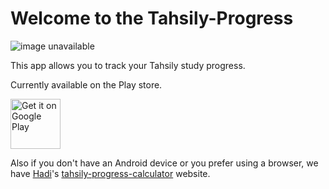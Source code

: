 # Welcome to the Tahsily-Progress

![image unavailable](https://play-lh.googleusercontent.com/qAS6hJnIrRGZJrRX0iDyreMxxRVem0gbid5aY-SXfRI4Q-bC8lzud7vldqz9GfJ1JMiv=s180-rw)

This app allows you to track your Tahsily study progress.

Currently available on the Play store.

<a href="https://play.google.com/store/apps/details?id=com.haider.tahsily_progress" ><img alt="Get it on Google Play" src="https://play.google.com/intl/en_us/badges/images/generic/en_badge_web_generic.png" height="80px"/></a>

Also if you don't have an Android device or you prefer using a browser, we have [Hadi](https://github.com/hadialqattan)'s [tahsily-progress-calculator](https://github.com/hadialqattan/tahsily-progress-calculator) website.



